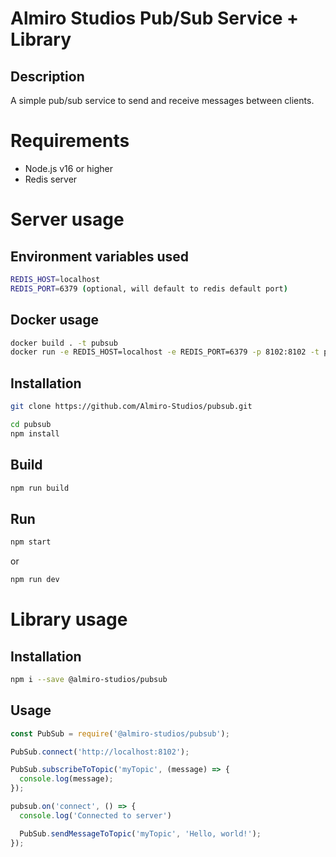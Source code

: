 # Almiro Studios Pub/Sub Service + Library

## Description
A simple pub/sub service to send and receive messages between clients.

# Requirements
- Node.js v16 or higher
- Redis server

# Server usage
## Environment variables used
```bash
REDIS_HOST=localhost
REDIS_PORT=6379 (optional, will default to redis default port)
```

## Docker usage
```bash
docker build . -t pubsub
docker run -e REDIS_HOST=localhost -e REDIS_PORT=6379 -p 8102:8102 -t pubsub
```

## Installation
```bash
git clone https://github.com/Almiro-Studios/pubsub.git
```

```bash
cd pubsub
npm install
```

## Build
```bash
npm run build
```
## Run
```bash
npm start
```
or
```bash
npm run dev
```

# Library usage
## Installation
```bash
npm i --save @almiro-studios/pubsub
```

## Usage
```javascript
const PubSub = require('@almiro-studios/pubsub');

PubSub.connect('http://localhost:8102');

PubSub.subscribeToTopic('myTopic', (message) => {
  console.log(message);
});

pubsub.on('connect', () => {
  console.log('Connected to server')

  PubSub.sendMessageToTopic('myTopic', 'Hello, world!');
});
```